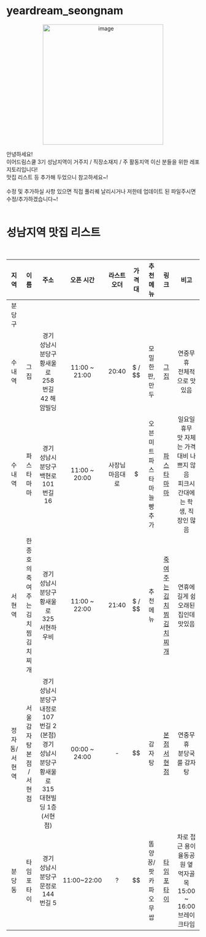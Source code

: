 # yeardream_seongnam

<p align='center'>
  <img width="314" alt="image" src="https://github.com/jasonheesanglee/yeardream_seongnam/assets/123557477/03cb85cb-ea80-4f3b-aaa2-096342eb9ca1">
</p>

안녕하세요! <br>
이어드림스쿨 3기 성남지역이 거주지 / 직장소재지 / 주 활동지역 이신 분들을 위한 레포지토리입니다! <br>
맛집 리스트 등 추가해 두었으니 참고하세요~! <br>
<br>
수정 및 추가하실 사항 있으면 직접 풀리퀘 날리시거나 저한테 업데이트 된 파일주시면 수정/추가하겠습니다~!
<br><br>

# 성남지역 맛집 리스트
<br>

|지역|이름|주소|오픈 시간|라스트오더|가격대|추천 메뉴|링크|비고|
|:---:|:---:|:---:|:---:|:---:|:---:|:---:|:---:|:---:|
|분당구|||||||||
|수내역|그집|경기 성남시 분당구 황새울로258번길 42 해암빌딩|11:00 ~ 21:00|20:40|\$ / $$|모밀한판, 만두|[그집](https://naver.me/FXZr5ogM)|연중무휴<br>전체적으로 맛있음|
|수내역|파스타마마|경기 성남시 분당구 백현로101번길 16|11:00 ~ 20:00|사장님<br>마음대로|$|오븐미트파스타<br>마늘빵 추가|[파스타마마](https://naver.me/xRQU5LW2)|일요일 휴무<br>맛 자체는 가격대비 나쁘지 않음<br>피크시간대에는 학생, 직장인 많음|
|서현역|한종호의 죽여주는 김치찜 김치찌개|경기 성남시 분당구 황새울로 325 서현하우비|11:00 ~ 22:00|21:40|\$ / $$|추천 메뉴|[죽여주는김치찜김치찌개](https://naver.me/FU3QLidr)|연휴에 길게 쉼<br>오래된 집인데 맛있음|
|정자동/서현역|서울감자탕 본점 / 서현점|경기 성남시 분당구 내정로107번길 2 (본점)<br>경기 성남시 분당구 황새울로 315 대현빌딩 1층 (서현점)|00:00 ~ 24:00|-|\$$|감자탕|[본점](https://naver.me/FLBkTVsD)<br>[서현점](https://naver.me/FdsGbW7Q)|연중무휴<br>분당국룰 감자탕|
|분당동|타임포타이|경기 성남시 분당구 문정로144번길 5|11:00~22:00|?|$$|똠양꿍/팟카파오 무 쌉|[타임포타이](https://naver.me/5iz04eON)|차로 접근 용이<br>율동공원 옆 먹자골목<br>15:00 ~ 16:00 브레이크타임|

